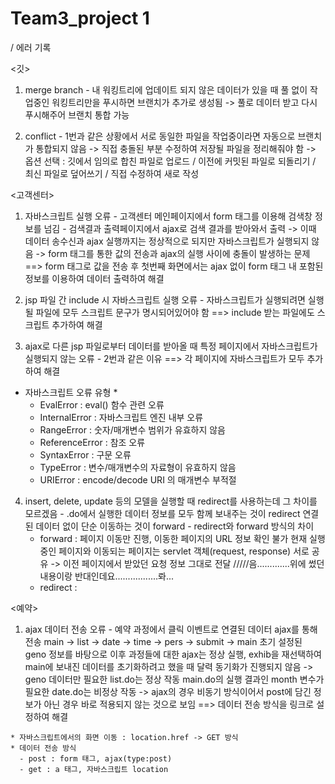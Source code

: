 # Team3_project 1
/ 에러 기록

<깃>
  1. merge branch
    - 내 워킹트리에 업데이트 되지 않은 데이터가 있을 때 풀 없이 작업중인 워킹트리만을 푸시하면 브랜치가 추가로 생성됨
      -> 풀로 데이터 받고 다시 푸시해주어 브랜치 통합 가능
  
  2. conflict 
    - 1번과 같은 상황에서 서로 동일한 파일을 작업중이라면 자동으로 브랜치가 통합되지 않음
      -> 직접 충돌된 부분 수정하여 저장될 파일을 정리해줘야 함
      -> 옵션 선택 : 깃에서 임의로 합친 파일로 업로드 / 이전에 커밋된 파일로 되돌리기 / 최신 파일로 덮어쓰기 / 직접 수정하여 새로 작성


<고객센터>
  1. 자바스크립트 실행 오류
    - 고객센터 메인페이지에서 form 태그를 이용해 검색창 정보를 넘김
    - 검색결과 출력페이지에서 ajax로 검색 결과를 받아와서 출력
      -> 이때 데이터 송수신과 ajax 실행까지는 정상적으로 되지만 자바스크립트가 실행되지 않음
      -> form 태그를 통한 값의 전송과 ajax의 실행 사이에 충돌이 발생하는 문제
    ==> form 태그로 값을 전송 후 첫번째 화면에서는 ajax 없이 form 태그 내 포함된 정보를 이용하여 데이터 출력하여 해결
    
  2. jsp 파일 간 include 시 자바스크립트 실행 오류
    - 자바스크립트가 실행되려면 실행될 파일에 모두 스크립트 문구가 명시되어있어야 함
    ==> include 받는 파일에도 스크립트 추가하여 해결
    
  3. ajax로 다른 jsp 파일로부터 데이터를 받아올 때 특정 페이지에서 자바스크립트가 실행되지 않는 오류
    - 2번과 같은 이유
    ==> 각 페이지에 자바스크립트가 모두 추가하여 해결   
  
  * 자바스크립트 오류 유형 *
    - EvalError : eval() 함수 관련 오류
    - InternalError : 자바스크립트 엔진 내부 오류
    - RangeError : 숫자/매개변수 범위가 유효하지 않음
    - ReferenceError : 참조 오류
    - SyntaxError : 구문 오류
    - TypeError : 변수/매개변수의 자료형이 유효하지 않음
    - URIError : encode/decode URI 의 매개변수 부적절
    
  4. insert, delete, update 등의 모델을 실행할 때 redirect를 사용하는데 그 차이를 모르겠음
    - .do에서 실행한 데이터 정보를 모두 함께 보내주는 것이 redirect
      연결된 데이터 없이 단순 이동하는 것이 forward
    - redirect와 forward 방식의 차이
      - forward : 페이지 이동만 진행, 이동한 페이지의 URL 정보 확인 불가
                  현재 실행중인 페이지와 이동되는 페이지는 servlet 객체(request, response) 서로 공유
                  -> 이전 페이지에서 받았던 요청 정보 그대로 전달
                  /////음.............위에 썼던 내용이랑 반대인데요.................롸...
      - redirect :
  
  
<예약>
  1. ajax 데이터 전송 오류
    - 예약 과정에서 클릭 이벤트로 연결된 데이터 ajax를 통해 전송
      main -> list -> date -> time -> pers -> submit
      -> main 초기 설정된 geno 정보를 바탕으로 이후 과정들에 대한 ajax는 정상 실행,
         exhib을 재선택하여 main에 보내진 데이터를 초기화하려고 했을 때 달력 동기화가 진행되지 않음
      -> geno 데이터만 필요한 list.do는 정상 작동
         main.do의 실행 결과인 month 변수가 필요한 date.do는 비정상 작동
      -> ajax의 경우 비동기 방식이어서 post에 담긴 정보가 아닌 경우 바로 적용되지 않는 것으로 보임
    ==> 데이터 전송 방식을 링크로 설정하여 해결
    
    * 자바스크립트에서의 화면 이동 : location.href -> GET 방식
    * 데이터 전송 방식
      - post : form 태그, ajax(type:post)
      - get : a 태그, 자바스크립트 location 
      
